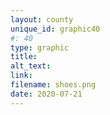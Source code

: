 ```yaml
---
layout: county 
unique_id: graphic40
#: 40
type: graphic
title: 
alt_text: 
link: 
filename: shoes.png
date: 2020-07-21
---
```

